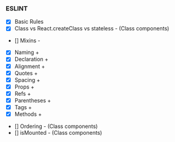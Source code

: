 ### ESLINT

- [x] Basic Rules
- [x] Class vs React.createClass vs stateless - (Class components)
- [] Mixins -
- [x] Naming +
- [x] Declaration +
- [x] Alignment +
- [x] Quotes +
- [x] Spacing +
- [x] Props +
- [x] Refs +
- [x] Parentheses +
- [x] Tags +
- [x] Methods +
- [] Ordering - (Class components)
- [] isMounted - (Class components)
